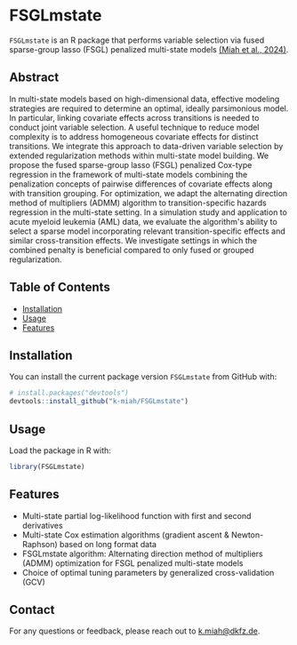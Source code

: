 # FSGLmstate

`FSGLmstate` is an R package that performs variable selection via fused sparse-group lasso (FSGL) penalized multi-state models [(Miah et al., 2024)](https://doi.org/10.48550/arXiv.2411.17394).

## Abstract

In multi-state models based on high-dimensional data, effective modeling strategies are required to determine an optimal, ideally parsimonious model. 
In particular, linking covariate effects across transitions is needed to conduct joint variable selection. A useful technique to reduce model complexity is to address homogeneous covariate effects for distinct transitions. We integrate this approach to data-driven variable selection by extended regularization methods within multi-state model building. We propose the fused sparse-group lasso (FSGL) penalized Cox-type regression in the framework of multi-state models combining the penalization concepts of pairwise differences of covariate effects along with transition grouping. For optimization, we adapt the alternating direction method of multipliers (ADMM) algorithm to transition-specific hazards regression in the multi-state setting. In a simulation study and application to acute myeloid leukemia (AML) data, we evaluate the algorithm's ability to select a sparse model incorporating relevant transition-specific effects and similar cross-transition effects. We investigate settings in which the combined penalty is beneficial compared to only fused or grouped regularization.

## Table of Contents

- [Installation](#installation)
- [Usage](#usage)
- [Features](#features)

## Installation

You can install the current package version `FSGLmstate` from GitHub with:

```R
# install.packages("devtools")
devtools::install_github("k-miah/FSGLmstate")
```

## Usage

Load the package in R with:

```R
library(FSGLmstate)
```

## Features

- Multi-state partial log-likelihood function with first and second derivatives
- Multi-state Cox estimation algorithms (gradient ascent & Newton-Raphson) based on long format data
- FSGLmstate algorithm: Alternating direction method of multipliers (ADMM) optimization for FSGL penalized multi-state models
- Choice of optimal tuning parameters by generalized cross-validation (GCV)

## Contact

For any questions or feedback, please reach out to [k.miah@dkfz.de](mailto:k.miah@dkfz.de).


